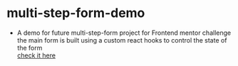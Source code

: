 # multi-step-form-demo
 - A demo for future multi-step-form project for Frontend mentor challenge
 the main form is built using a custom react hooks to control the state of the form <br />
 [check it here](https://lolifmaster.github.io/multi-step-form-demo/)
